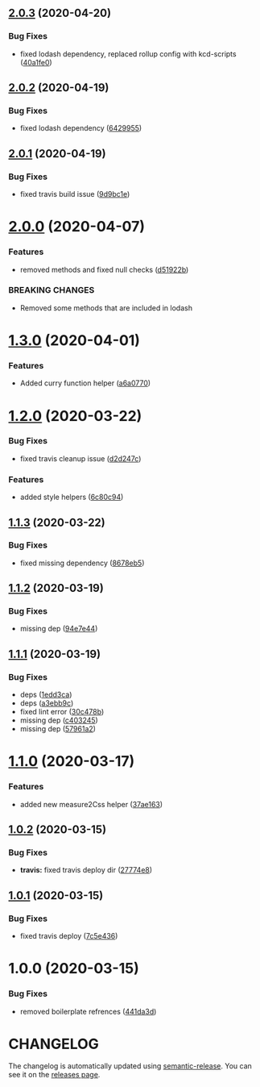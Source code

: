 ## [2.0.3](https://github.com/nejcm/js-helpers/compare/v2.0.2...v2.0.3) (2020-04-20)


### Bug Fixes

* fixed lodash dependency, replaced rollup config with kcd-scripts ([40a1fe0](https://github.com/nejcm/js-helpers/commit/40a1fe022a1126e4062b3b94f40d319b159a7393))

## [2.0.2](https://github.com/nejcm/js-helpers/compare/v2.0.1...v2.0.2) (2020-04-19)


### Bug Fixes

* fixed lodash dependency ([6429955](https://github.com/nejcm/js-helpers/commit/6429955607a11d91ce8fc1b085a537bbe754e601))

## [2.0.1](https://github.com/nejcm/js-helpers/compare/v2.0.0...v2.0.1) (2020-04-19)


### Bug Fixes

* fixed travis build issue ([9d9bc1e](https://github.com/nejcm/js-helpers/commit/9d9bc1e3310288ceac6c9d5f9ba75b6cba909116))

# [2.0.0](https://github.com/nejcm/js-helpers/compare/v1.3.0...v2.0.0) (2020-04-07)


### Features

* removed methods and fixed null checks ([d51922b](https://github.com/nejcm/js-helpers/commit/d51922b2931836fdef81d69be52769a908aca069))


### BREAKING CHANGES

* Removed some methods that are included in lodash

# [1.3.0](https://github.com/nejcm/js-helpers/compare/v1.2.0...v1.3.0) (2020-04-01)


### Features

* Added curry function helper ([a6a0770](https://github.com/nejcm/js-helpers/commit/a6a0770c143410544026d0a405fac66f3d448f5e))

# [1.2.0](https://github.com/nejcm/js-helpers/compare/v1.1.3...v1.2.0) (2020-03-22)


### Bug Fixes

* fixed travis cleanup issue ([d2d247c](https://github.com/nejcm/js-helpers/commit/d2d247c5d6de22a96ed4587ddee8fc686fe594ea))


### Features

* added style helpers ([6c80c94](https://github.com/nejcm/js-helpers/commit/6c80c94c62d868dacd1acb637ca52ee7156df9ff))

## [1.1.3](https://github.com/nejcm/js-helpers/compare/v1.1.2...v1.1.3) (2020-03-22)


### Bug Fixes

* fixed missing dependency ([8678eb5](https://github.com/nejcm/js-helpers/commit/8678eb5315e985a5fb3bcdc446c727dbcfcc1848))

## [1.1.2](https://github.com/nejcm/js-helpers/compare/v1.1.1...v1.1.2) (2020-03-19)


### Bug Fixes

* missing dep ([94e7e44](https://github.com/nejcm/js-helpers/commit/94e7e443db735879b2a8ad183b8cf82fd0cc421d))

## [1.1.1](https://github.com/nejcm/js-helpers/compare/v1.1.0...v1.1.1) (2020-03-19)


### Bug Fixes

* deps ([1edd3ca](https://github.com/nejcm/js-helpers/commit/1edd3ca2e29f1456767bb931b9e02f38e33d4e39))
* deps ([a3ebb9c](https://github.com/nejcm/js-helpers/commit/a3ebb9c16d2767d580df5729d160168bd97bbfb2))
* fixed lint error ([30c478b](https://github.com/nejcm/js-helpers/commit/30c478bfdf1e8e4e20cf9c45e5d5db60cd4383a2))
* missing dep ([c403245](https://github.com/nejcm/js-helpers/commit/c4032453908b342352d4939430f411cb417711c1))
* missing dep ([57961a2](https://github.com/nejcm/js-helpers/commit/57961a29d212f7d03e9b2467f495244c648284d9))

# [1.1.0](https://github.com/nejcm/js-helpers/compare/v1.0.2...v1.1.0) (2020-03-17)


### Features

* added new measure2Css helper ([37ae163](https://github.com/nejcm/js-helpers/commit/37ae163056e2ce9dbe8937aca03cbaa5db589260))

## [1.0.2](https://github.com/nejcm/js-helpers/compare/v1.0.1...v1.0.2) (2020-03-15)


### Bug Fixes

* **travis:** fixed travis deploy dir ([27774e8](https://github.com/nejcm/js-helpers/commit/27774e8cf712137f82051b231f44bcc3faf3120a))

## [1.0.1](https://github.com/nejcm/js-helpers/compare/v1.0.0...v1.0.1) (2020-03-15)


### Bug Fixes

* fixed travis deploy ([7c5e436](https://github.com/nejcm/js-helpers/commit/7c5e436a46121ef2adb6ef2122fa7818fbfe1c1b))

# 1.0.0 (2020-03-15)


### Bug Fixes

* removed boilerplate refrences ([441da3d](https://github.com/nejcm/js-helpers/commit/441da3d39bf98a1b095797f70efc2ec77582ca29))

# CHANGELOG

The changelog is automatically updated using
[semantic-release](https://github.com/semantic-release/semantic-release). You
can see it on the [releases page](../../releases).
